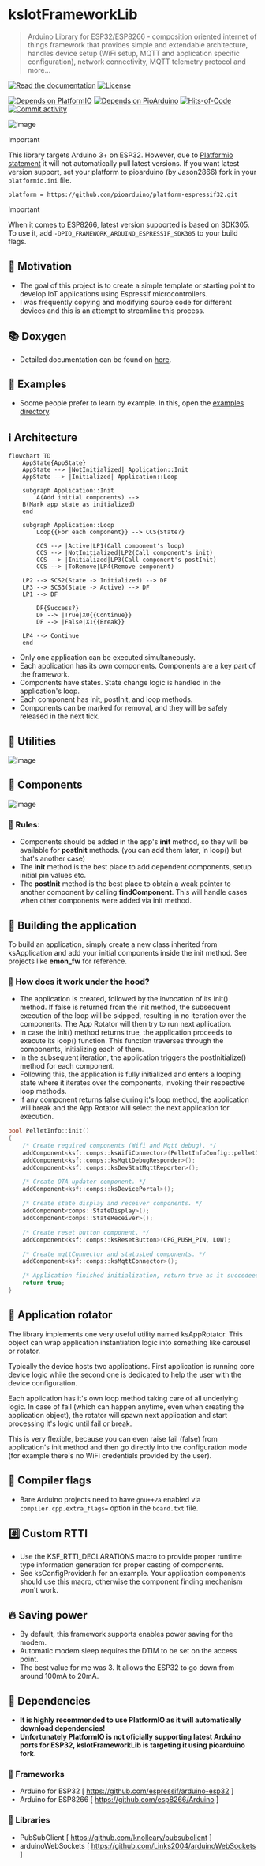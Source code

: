 # ksIotFrameworkLib

> Arduino Library for ESP32/ESP8266 - composition oriented internet of things framework that provides simple and extendable architecture, handles device setup (WiFi setup, MQTT and application specific configuration), network connectivity, MQTT telemetry protocol and more...

[![Read the documentation](https://img.shields.io/badge/Doxygen-2C4AA8?logo=doxygen&style=for-the-badge)](https://cziter15.github.io/ksIotFrameworkLib)
[![License](https://img.shields.io/github/license/cziter15/ksIotFrameworkLib?style=for-the-badge)](https://github.com/cziter15/ksIotFrameworkLib/blob/master/LICENSE)

[![Depends on PlatformIO](https://img.shields.io/badge/Depends%20on-PlatformIO-orange?logo=platformio)](https://platformio.org)
[![Depends on PioArduino](https://img.shields.io/badge/Depends%20on-PioArduino-orange?logo=pioarduino)](https://github.com/pioarduino)
[![Hits-of-Code](https://hitsofcode.com/github/cziter15/ksIotFrameworkLib)](https://hitsofcode.com/github/cziter15/ksIotFrameworkLib/view)
[![Commit activity](https://img.shields.io/github/commit-activity/m/cziter15/ksIotFrameworkLib)](https://github.com/cziter15/ksIotFrameworkLib/commits/master)

![image](https://github.com/cziter15/ksIotFrameworkLib/assets/5003708/a17e4fe9-144c-4422-be40-90e0f402b054)

> [!IMPORTANT]  
> This library targets Arduino 3+ on ESP32. However, due to [Platformio statement](https://github.com/platformio/platform-espressif32/issues/1225) it will not automatically pull latest versions.
> If you want latest version support, set your platform to pioarduino (by Jason2866) fork in your `platformio.ini` file.
> 
> ```platform = https://github.com/pioarduino/platform-espressif32.git```

> [!IMPORTANT]  
> When it comes to ESP8266, latest version supported is based on SDK305. To use it, add `-DPIO_FRAMEWORK_ARDUINO_ESPRESSIF_SDK305` to your build flags.


## 🌱 Motivation

- The goal of this project is to create a simple template or starting point to develop IoT applications using Espressif microcontrollers. 
- I was frequently copying and modifying source code for different devices and this is an attempt to streamline this process. 

## 📚 Doxygen
- Detailed documentation can be found on [here](https://cziter15.github.io/ksIotFrameworkLib).

## 🔎 Examples
- Soome people prefer to learn by example. In this, open the [examples directory](examples).


## ℹ️ Architecture
```mermaid
flowchart TD
    AppState{AppState}
    AppState --> |NotInitialized| Application::Init
    AppState --> |Initialized| Application::Loop

    subgraph Application::Init
        A(Add initial components) -->
	B(Mark app state as initialized)
    end
   
    subgraph Application::Loop
        Loop{{For each component}} --> CCS{State?}

        CCS --> |Active|LP1(Call component's loop)
        CCS --> |NotInitialized|LP2(Call component's init)
        CCS --> |Initialized|LP3(Call component's postInit)
        CCS --> |ToRemove|LP4(Remove component)

	LP2 --> SCS2(State -> Initialized) --> DF
	LP3 --> SCS3(State -> Active) --> DF
	LP1 --> DF

        DF{Success?}
        DF --> |True|X0{{Continue}}
        DF --> |False|X1{{Break}}

	LP4 --> Continue
    end
```

- Only one application can be executed simultaneously.
- Each application has its own components. Components are a key part of the framework.
- Components have states. State change logic is handled in the application's loop.
- Each component has init, postInit, and loop methods.
- Components can be marked for removal, and they will be safely released in the next tick.

## 📏 Utilities
![image](https://github.com/cziter15/ksIotFrameworkLib/assets/5003708/1b144cdf-e345-4865-8ae7-92f0eaf31992)

## 🔨 Components
![image](https://github.com/cziter15/ksIotFrameworkLib/assets/5003708/c27aba37-4e54-49f5-9ad5-97439e7baf33)

### 🔅 Rules:
- Components should be added in the app's **init** method, so they will be available for **postInit** methods. (you can add them later, in loop() but that's another case)
- The **init** method is the best place to add dependent components, setup initial pin values etc.
- The **postInit** method is the best place to obtain a weak pointer to another component by calling **findComponent**. This will handle cases when other components were added via init method.

## 🌱 Building the application
To build an application, simply create a new class inherited from ksApplication and add your initial components inside the init method. See projects like **emon_fw** for reference.

### 🔎 How does it work under the hood?
- The application is created, followed by the invocation of its init() method. If false is returned from the init method, the subsequent execution of the loop will be skipped, resulting in no iteration over the components. The App Rotator will then try to run next apllication.
- In case the init() method returns true, the application proceeds to execute its loop() function. This function traverses through the components, initializing each of them.
- In the subsequent iteration, the application triggers the postInitialize() method for each component.
- Following this, the application is fully initialized and enters a looping state where it iterates over the components, invoking their respective loop methods.
- If any component returns false during it's loop method, the application will break and the App Rotator will select the next application for execution.

```c++
bool PelletInfo::init()
{
	/* Create required components (Wifi and Mqtt debug). */
	addComponent<ksf::comps::ksWifiConnector>(PelletInfoConfig::pelletInfoDeviceName);
	addComponent<ksf::comps::ksMqttDebugResponder>();
	addComponent<ksf::comps::ksDevStatMqttReporter>();

	/* Create OTA updater component. */
	addComponent<ksf::comps::ksDevicePortal>();

	/* Create state display and receiver components. */
	addComponent<comps::StateDisplay>();
	addComponent<comps::StateReceiver>();

	/* Create reset button component. */
	addComponent<ksf::comps::ksResetButton>(CFG_PUSH_PIN, LOW);

	/* Create mqttConnector and statusLed components. */
	addComponent<ksf::comps::ksMqttConnector>();

	/* Application finished initialization, return true as it succedeed. */
	return true;
}
```

## 🔁 Application rotator
The library implements one very useful utility named ksAppRotator. This object can wrap application instantiation logic into something like carousel or rotator.

Typically the device hosts two applications. First application is running core device logic while the second one is dedicated to help the user with the device configuration. 

Each application has it's own loop method taking care of all underlying logic. In case of fail (which can happen anytime, even when creating the application object), the rotator will spawn next application and start processing it's logic until fail or break.

This is very flexible, because you can even raise fail (false) from application's init method and then go directly into the configuration mode (for example there's no WiFi credentials provided by the user).

## 🔣 Compiler flags
- Bare Arduino projects need to have `gnu++2a` enabled via `compiler.cpp.extra_flags=` option in the `board.txt` file.

## #️⃣ Custom RTTI
- Use the KSF_RTTI_DECLARATIONS macro to provide proper runtime type information generation for proper casting of components. 
- See ksConfigProvider.h for an example. Your application components should use this macro, otherwise the component finding mechanism won't work.

## 🔥 Saving power
- By default, this framework supports enables power saving for the modem.
- Automatic modem sleep requires the DTIM to be set on the access point. 
- The best value for me was 3. It allows the ESP32 to go down from around 100mA to 20mA.

## 📑 Dependencies
- **It is highly recommended to use PlatformIO as it will automatically download dependencies!**
- **Unfortunately PlatformIO is not oficially supporting latest Arduino ports for ESP32, ksIotFrameworkLib is targeting it using pioarduino fork.**

### 🔡 Frameworks
- Arduino for ESP32 [ https://github.com/espressif/arduino-esp32 ]
- Arduino for ESP8266 [ https://github.com/esp8266/Arduino ]

### 🔡 Libraries
- PubSubClient [ https://github.com/knolleary/pubsubclient ]
- arduinoWebSockets [ https://github.com/Links2004/arduinoWebSockets ]
